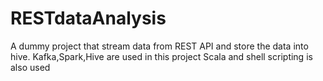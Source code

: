 # RESTdataAnalysis
A dummy project that stream data from REST API and store the data into hive. Kafka,Spark,Hive are used in this project 
Scala and shell scripting is also used 
